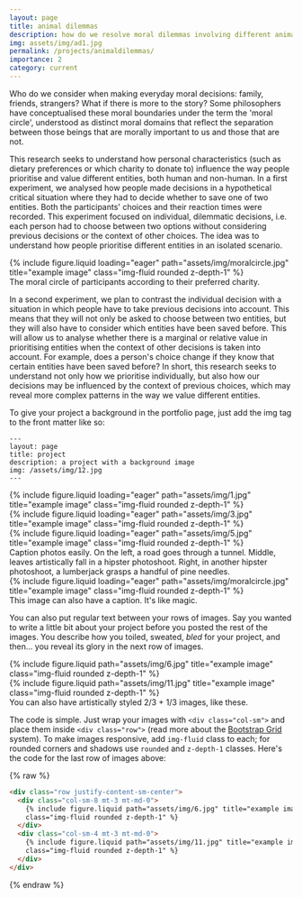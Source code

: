 ```yaml
---
layout: page
title: animal dilemmas
description: how do we resolve moral dilemmas involving different animal and plant species?
img: assets/img/ad1.jpg
permalink: /projects/animaldilemmas/
importance: 2
category: current
---
```


Who do we consider when making everyday moral decisions: family, friends, strangers? What if there is more to the story? Some philosophers have conceptualised these moral boundaries under the term the 'moral circle', understood as distinct moral domains that reflect the separation between those beings that are morally important to us and those that are not.

This research seeks to understand how personal characteristics (such as dietary preferences or which charity to donate to) influence the way people prioritise and value different entities, both human and non-human. In a first experiment, we analysed how people made decisions in a hypothetical critical situation where they had to decide whether to save one of two entities. Both the participants' choices and their reaction times were recorded. This experiment focused on individual, dilemmatic decisions, i.e. each person had to choose between two options without considering previous decisions or the context of other choices. The idea was to understand how people prioritise different entities in an isolated scenario.

<div class="row">
    <div class="col-sm mt-3 mt-md-0">
        {% include figure.liquid loading="eager" path="assets/img/moralcircle.jpg" title="example image" class="img-fluid rounded z-depth-1" %}
    </div>
</div>
<div class="caption">
    The moral circle of participants according to their preferred charity.
</div>

In a second experiment, we plan to contrast the individual decision with a situation in which people have to take previous decisions into account. This means that they will not only be asked to choose between two entities, but they will also have to consider which entities have been saved before. This will allow us to analyse whether there is a marginal or relative value in prioritising entities when the context of other decisions is taken into account. For example, does a person's choice change if they know that certain entities have been saved before?
In short, this research seeks to understand not only how we prioritise individually, but also how our decisions may be influenced by the context of previous choices, which may reveal more complex patterns in the way we value different entities.

To give your project a background in the portfolio page, just add the img tag to the front matter like so:

    ---
    layout: page
    title: project
    description: a project with a background image
    img: /assets/img/12.jpg
    ---

<div class="row">
    <div class="col-sm mt-3 mt-md-0">
        {% include figure.liquid loading="eager" path="assets/img/1.jpg" title="example image" class="img-fluid rounded z-depth-1" %}
    </div>
    <div class="col-sm mt-3 mt-md-0">
        {% include figure.liquid loading="eager" path="assets/img/3.jpg" title="example image" class="img-fluid rounded z-depth-1" %}
    </div>
    <div class="col-sm mt-3 mt-md-0">
        {% include figure.liquid loading="eager" path="assets/img/5.jpg" title="example image" class="img-fluid rounded z-depth-1" %}
    </div>
</div>
<div class="caption">
    Caption photos easily. On the left, a road goes through a tunnel. Middle, leaves artistically fall in a hipster photoshoot. Right, in another hipster photoshoot, a lumberjack grasps a handful of pine needles.
</div>
<div class="row">
    <div class="col-sm mt-3 mt-md-0">
        {% include figure.liquid loading="eager" path="assets/img/moralcircle.jpg" title="example image" class="img-fluid rounded z-depth-1" %}
    </div>
</div>
<div class="caption">
    This image can also have a caption. It's like magic.
</div>

You can also put regular text between your rows of images.
Say you wanted to write a little bit about your project before you posted the rest of the images.
You describe how you toiled, sweated, _bled_ for your project, and then... you reveal its glory in the next row of images.

<div class="row justify-content-sm-center">
    <div class="col-sm-8 mt-3 mt-md-0">
        {% include figure.liquid path="assets/img/6.jpg" title="example image" class="img-fluid rounded z-depth-1" %}
    </div>
    <div class="col-sm-4 mt-3 mt-md-0">
        {% include figure.liquid path="assets/img/11.jpg" title="example image" class="img-fluid rounded z-depth-1" %}
    </div>
</div>
<div class="caption">
    You can also have artistically styled 2/3 + 1/3 images, like these.
</div>

The code is simple.
Just wrap your images with `<div class="col-sm">` and place them inside `<div class="row">` (read more about the <a href="https://getbootstrap.com/docs/4.4/layout/grid/">Bootstrap Grid</a> system).
To make images responsive, add `img-fluid` class to each; for rounded corners and shadows use `rounded` and `z-depth-1` classes.
Here's the code for the last row of images above:

{% raw %}

```html
<div class="row justify-content-sm-center">
  <div class="col-sm-8 mt-3 mt-md-0">
    {% include figure.liquid path="assets/img/6.jpg" title="example image"
    class="img-fluid rounded z-depth-1" %}
  </div>
  <div class="col-sm-4 mt-3 mt-md-0">
    {% include figure.liquid path="assets/img/11.jpg" title="example image"
    class="img-fluid rounded z-depth-1" %}
  </div>
</div>
```

{% endraw %}
